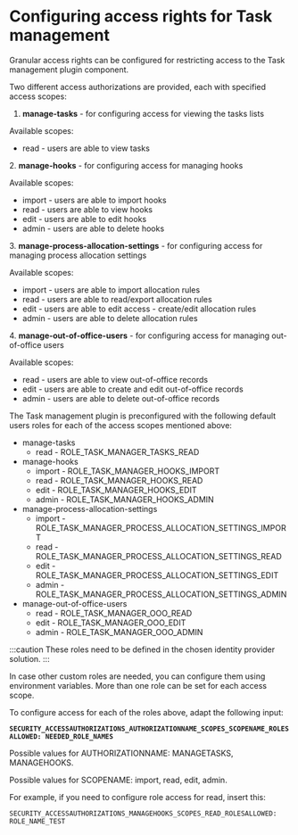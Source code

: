 # Configuring access rights for Task management

Granular access rights can be configured for restricting access to the Task management plugin component.



Two different access authorizations are provided, each with specified access scopes:

1. **manage-tasks** - for configuring access for viewing the tasks lists

Available scopes:

* read - users are able to view tasks

2\.  **manage-hooks** - for configuring access for managing hooks

Available scopes:

* import - users are able to import hooks
* read - users are able to view hooks
* edit - users are able to edit hooks
* admin - users are able to delete hooks

3\.  **manage-process-allocation-settings** - for configuring access for managing process allocation settings

Available scopes:

* import - users are able to import allocation rules
* read - users are able to read/export allocation rules
* edit - users are able to edit access - create/edit allocation rules
* admin - users are able to delete allocation rules

4\.  **manage-out-of-office-users** - for configuring access for managing out-of-office users

Available scopes:

* read - users are able to view out-of-office records
* edit - users are able to create and edit out-of-office records
* admin - users are able to delete out-of-office records

The Task management plugin is preconfigured with the following default users roles for each of the access scopes mentioned above:

* manage-tasks
  * read - ROLE\_TASK\_MANAGER\_TASKS\_READ
* manage-hooks
  * import - ROLE\_TASK\_MANAGER\_HOOKS\_IMPORT
  * read - ROLE\_TASK\_MANAGER\_HOOKS\_READ
  * edit - ROLE\_TASK\_MANAGER\_HOOKS\_EDIT
  * admin - ROLE\_TASK\_MANAGER\_HOOKS\_ADMIN
* manage-process-allocation-settings
  * import - ROLE\_TASK\_MANAGER\_PROCESS\_ALLOCATION\_SETTINGS\_IMPORT
  * read - ROLE\_TASK\_MANAGER\_PROCESS\_ALLOCATION\_SETTINGS\_READ
  * edit - ROLE\_TASK\_MANAGER\_PROCESS\_ALLOCATION\_SETTINGS\_EDIT
  * admin - ROLE\_TASK\_MANAGER\_PROCESS\_ALLOCATION\_SETTINGS\_ADMIN
* manage-out-of-office-users
  * read - ROLE\_TASK\_MANAGER\_OOO\_READ
  * edit - ROLE\_TASK\_MANAGER\_OOO\_EDIT
  * admin - ROLE\_TASK\_MANAGER\_OOO\_ADMIN

:::caution
These roles need to be defined in the chosen identity provider solution.
:::

In case other custom roles are needed, you can configure them using environment variables. More than one role can be set for each access scope.

To configure access for each of the roles above, adapt the following input:

**`SECURITY_ACCESSAUTHORIZATIONS_AUTHORIZATIONNAME_SCOPES_SCOPENAME_ROLESALLOWED: NEEDED_ROLE_NAMES`**

Possible values for AUTHORIZATIONNAME: MANAGETASKS, MANAGEHOOKS.

Possible values for SCOPENAME: import, read, edit, admin.

For example, if you need to configure role access for read, insert this:

```
SECURITY_ACCESSAUTHORIZATIONS_MANAGEHOOKS_SCOPES_READ_ROLESALLOWED: ROLE_NAME_TEST
```
